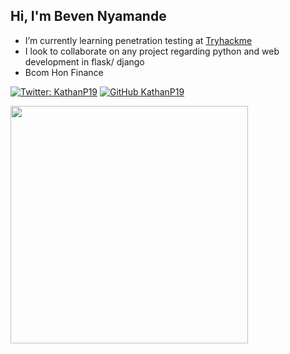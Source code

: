 <h2> Hi, I'm Beven Nyamande </h2>

- I’m currently learning penetration testing at [Tryhackme](https://tryhackme.com/p/werkzeug)
- I look to collaborate on any project regarding python and web development in flask/ django
- Bcom Hon Finance 

[![Twitter: KathanP19](https://img.shields.io/twitter/follow/0xbeven?style=flat-square)](https://twitter.com/0xbeven)
[![GitHub KathanP19](https://img.shields.io/github/followers/bevennyamande?label=follow%20github&style=flat-square)](https://github.com/bevennyamande)

<img align='center' src="https://github-readme-stats.vercel.app/api?username=bevennyamande&show_icons=true&theme=radical" width="380">

